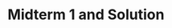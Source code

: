 ---
link: designopt_mid1_2017_solution.pdf
title: Midterm 1 and Solution
year: 2017
categories: designopt_assignment
---